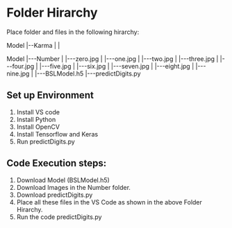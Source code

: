 
# Folder Hirarchy

Place folder and files in the following hirarchy:

Model
 |--Karma
 |
 |
 
Model
  |---Number
  |     |---zero.jpg
  |     |---one.jpg
  |     |---two.jpg
  |     |---three.jpg
  |     |---four.jpg
  |     |---five.jpg
  |     |---six.jpg
  |     |---seven.jpg
  |     |---eight.jpg
  |     |---nine.jpg
  |
  |---BSLModel.h5
  |---predictDigits.py
  
## Set up Environment
 1. Install VS code 
 2. Install Python
 3. Install OpenCV
 4. Install Tensorflow and Keras
 5. Run predictDigits.py

## Code Execution steps:
1. Download Model (BSLModel.h5)
2. Download Images in the Number folder.
3. Download predictDigits.py
4. Place all these files in the VS Code as shown in the above Folder Hirarchy.
5. Run the code predictDigits.py
